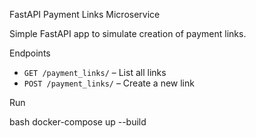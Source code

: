 FastAPI Payment Links Microservice

Simple FastAPI app to simulate creation of payment links.

Endpoints

- `GET /payment_links/` – List all links
- `POST /payment_links/` – Create a new link

Run

bash
docker-compose up --build
